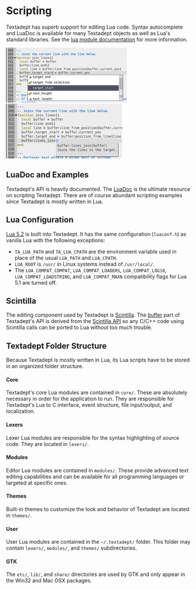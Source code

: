 # Scripting

Textadept has superb support for editing Lua code. Syntax autocomplete and
LuaDoc is available for many Textadept objects as well as Lua's standard
libraries. See the [lua module documentation](../modules/_m.lua.commands.html)
for more information.

![Adeptsense ta](images/adeptsense_ta.png)
&nbsp;&nbsp;&nbsp;&nbsp;
![Adeptsense tadoc](images/adeptsense_tadoc.png)

## LuaDoc and Examples

Textadept's API is heavily documented. The [LuaDoc](../index.html) is the
ultimate resource on scripting Textadept. There are of course abundant scripting
examples since Textadept is mostly written in Lua.

## Lua Configuration

[Lua 5.2](http://www.lua.org/manual/5.2/) is built into Textadept. It has the
same configuration (`luaconf.h`) as vanilla Lua with the following exceptions:

* `TA_LUA_PATH` and `TA_LUA_CPATH` are the environment variable used in place of
  the usual `LUA_PATH` and `LUA_CPATH`.
* `LUA_ROOT` is `/usr/` in Linux systems instead of `/usr/local/`.
* The `LUA_COMPAT_COMPAT`, `LUA_COMPAT_LOADERS`, `LUA_COMPAT_LOG10`,
  `LUA_COMPAT_LOADSTRING`, and `LUA_COMPAT_MAXN` compatibility flags for Lua 5.1
  are turned off.

## Scintilla

The editing component used by Textadept is [Scintilla](http://scintilla.org).
The [buffer](../modules/buffer.html) part of Textadept's API is derived from the
[Scintilla API](http://scintilla.org/ScintillaDoc.html) so any C/C++ code using
Scintilla calls can be ported to Lua without too much trouble.

## Textadept Folder Structure

Because Textadept is mostly written in Lua, its Lua scripts have to be stored in
an organized folder structure.

#### Core

Textadept's core Lua modules are contained in `core/`. These are absolutely
necessary in order for the application to run. They are responsible for
Textadept's Lua to C interface, event structure, file input/output, and
localization.

#### Lexers

Lexer Lua modules are responsible for the syntax highlighting of source code.
They are located in `lexers/`.

#### Modules

Editor Lua modules are contained in `modules/`. These provide advanced text
editing capabilities and can be available for all programming languages or
targeted at specific ones.

#### Themes

Built-in themes to customize the look and behavior of Textadept are located in
`themes/`.

#### User

User Lua modules are contained in the `~/.textadept/` folder. This folder may
contain `lexers/`, `modules/`, and `themes/` subdirectories.

#### GTK

The `etc/`, `lib/`, and `share/` directories are used by GTK and only appear in
the Win32 and Mac OSX packages.
